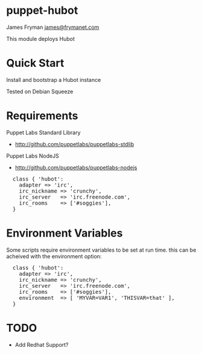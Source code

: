 puppet-hubot
============
James Fryman <james@frymanet.com>

This module deploys Hubot

# Quick Start

Install and bootstrap a Hubot instance

Tested on Debian Squeeze

# Requirements

Puppet Labs Standard Library
- http://github.com/puppetlabs/puppetlabs-stdlib

Puppet Labs NodeJS
- http://github.com/puppetlabs/puppetlabs-nodejs

<pre>
  class { 'hubot':
    adapter => 'irc',
    irc_nickname => 'crunchy',
    irc_server   => 'irc.freenode.com',
    irc_rooms    => ['#soggies'],
  }
</pre>

# Environment Variables
Some scripts require environment variables to be set at run time. this can be acheived with the environment option:

<pre>
  class { 'hubot':
    adapter => 'irc',
    irc_nickname => 'crunchy',
    irc_server   => 'irc.freenode.com',
    irc_rooms    => ['#soggies'],
    environment  => [ 'MYVAR=VAR1', 'THISVAR=that' ],
  }
</pre>
# TODO
- Add Redhat Support?


